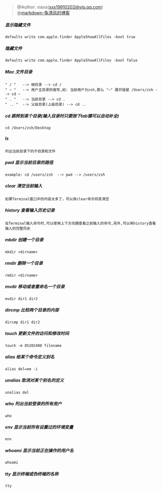 > @Author: xiaxs(xxs19910202@vip.qq.com)<br>
> @[markdown-兔清风的博客](http://blog.leanote.com/post/freewalk/Markdown-%E8%AF%AD%E6%B3%95%E6%89%8B%E5%86%8C#index)

##### 显示隐藏文件
```
defaults write com.apple.finder AppleShowAllFiles -bool true
```

##### 隐藏文件
```
defaults write com.apple.finder AppleShowAllFiles -bool false
```

##### Mac 文件目录
    " / "   --> 根目录 --> cd /
    " ~ "   --> 用户主目录的缩写,如: 当前用户为zsh,那么 "~" 展开就是 /Users/zsh --> cd ~
    " . "   --> 当前目录 --> cd .
    " .. "  --> 父级目录(上级目录) --> cd ..

##### cd 跳转到某个目录(输入目录时只要按下tab键可以自动补全)
    cd /Users/zsh/Desktop

##### ls
    列出当前目录下的子目录和文件

##### pwd 显示当前目录的路径
    example: cd /users/zsh  --> pwd --> /users/zsh

##### clear 清空当前输入
    如果Terminal窗口中的内容太多了，可以用clear命令将其清空

##### history 查看输入历史记录
    在Terminal输入命令时,可以使用上下方向键查看之前输入的命令,另外,可以用history查看输入的完整历史

##### mkdir 创建一个目录
    mkdir <dirname>

##### rmdir 删除一个目录
    rmdir <dirname>

##### mvdir 移动或者重命名一个目录
    mvdir dir1 dir2

##### dircmp 比较两个目录的内容
    dircmp dir1 dir2

##### touch 更新文件的访问和修改时间
    touch -m 05202400 filename

##### alias 给某个命令定义别名
    alias del=em -i

##### unalias 取消对某个别名的定义
    unalias del

##### who 列出当前登录的所有用户
    who

##### env 显示当前所有设置过的环境变量
    env

##### whoami 显示当前正在操作的用户名
    whoami

##### tty 显示终端或伪终端的名称
    tty

